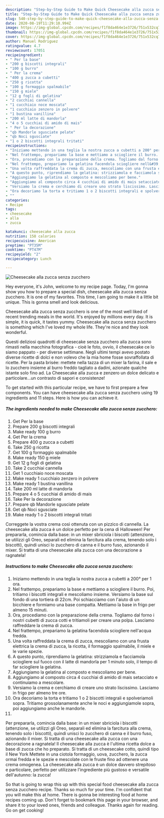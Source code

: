 ```yaml
---
description: "Step-by-Step Guide to Make Quick Cheesecake alla zucca senza zucchero"
title: "Step-by-Step Guide to Make Quick Cheesecake alla zucca senza zucchero"
slug: 540-step-by-step-guide-to-make-quick-cheesecake-alla-zucca-senza-zucchero
date: 2020-08-19T11:29:10.994Z
image: https://img-global.cpcdn.com/recipes/f1f8da464e1e3726/751x532cq70/cheesecake-alla-zucca-senza-zucchero-recipe-main-photo.jpg
thumbnail: https://img-global.cpcdn.com/recipes/f1f8da464e1e3726/751x532cq70/cheesecake-alla-zucca-senza-zucchero-recipe-main-photo.jpg
cover: https://img-global.cpcdn.com/recipes/f1f8da464e1e3726/751x532cq70/cheesecake-alla-zucca-senza-zucchero-recipe-main-photo.jpg
author: Manuel Rodriguez
ratingvalue: 4.7
reviewcount: 17051
recipeingredient:
- " Per la base"
- "200 g biscotti integrali"
- "100 g burro"
- " Per la crema"
- "400 g zucca a cubetti"
- "250 g ricotta"
- "100 g formaggio spalmabile"
- "150 g miele"
- "12 g fogli di gelatina"
- "2 cucchiai cannella"
- "1 cucchiaio noce moscata"
- "1 cucchiaio zenzero in polvere"
- "1 bustina vanillina"
- "200 ml latte di mandorla"
- "4 o 5 cucchiai di amido di mais"
- " Per la decorazione"
- "qb Mandorle sgusciate pelate"
- "qb Noci sgusciate"
- "1 o 2 biscotti integrali tritati"
recipeinstructions:
- "Iniziamo mettendo in una teglia la nostra zucca a cubetti a 200° per 1 ora."
- "Nel frattempo, prepariamo la base e mettiamo a sciogliere il burro. Poi, tritiamo i biscotti integrali e mescoliamo insieme. Versiamo la base sul fondo di una tortiera di 22cm. Poi schiacciamo con l&#39;aiuto di un bicchiere e formiamo una base compatta. Mettiamo la base in frigo per almeno 15 minuti."
- "Ora, procediamo con la preparazione della crema. Togliamo dal forno i nostri cubetti di zucca cotti e tritiamoli per creare una polpa. Lasciamo raffreddare la crema di zucca."
- "Nel frattempo, prepariamo la gelatina facendola sciogliere nell&#39;acqua fredda."
- "Una volta raffreddata la crema di zucca, mescoliamo con una frusta elettrica la crema di zucca, la ricotta, il formaggio spalmabile, il miele e le varie spezie."
- "A questo punto, riprendiamo la gelatina: strizziamola e facciamola sciogliere sul fuoco con il latte di mandorla per 1 minuto solo, il tempo di far sciogliere la gelatina."
- "Aggiungiamo la gelatina al composto e mescoliamo per bene."
- "Aggiungiamo al composto circa 4 cucchiai di amido di mais setacciato e continuiamo a mescolare."
- "Versiamo la crema e cerchiamo di creare uno strato liscissimo. Lasciamo in frigo per almeno tre ore."
- "Ora decoriamo la torta e tritiamo 1 o 2 biscotti integrali e spolveriamoli sopra. Tritiamo grossolanamente anche le noci e aggiungiamole sopra, poi aggiungiamo anche le mandorle."
- ""
categories:
- Recipe
tags:
- cheesecake
- alla
- zucca

katakunci: cheesecake alla zucca 
nutrition: 158 calories
recipecuisine: American
preptime: "PT35M"
cooktime: "PT47M"
recipeyield: "2"
recipecategory: Lunch

---
```



![Cheesecake alla zucca senza zucchero](https://img-global.cpcdn.com/recipes/f1f8da464e1e3726/751x532cq70/cheesecake-alla-zucca-senza-zucchero-recipe-main-photo.jpg)

Hey everyone, it's John, welcome to my recipe page. Today, I'm gonna show you how to prepare a special dish, cheesecake alla zucca senza zucchero. It is one of my favorites. This time, I am going to make it a little bit unique. This is gonna smell and look delicious.

Cheesecake alla zucca senza zucchero is one of the most well liked of recent trending meals in the world. It's enjoyed by millions every day. It is simple, it is quick, it tastes yummy. Cheesecake alla zucca senza zucchero is something which I've loved my whole life. They're nice and they look wonderful.

Questi deliziosi quadrotti di cheesecake senza zucchero alla zucca sono rimasti nella macchina fotografica - cioè le foto, ovvio, il cheesecake ce lo siamo pappato - per diverse settimane. Negli ultimi tempi avevo postato diverse ricette di dolci e non volevo che la mia home fosse sovraffollata di ricette. Per la pasta brisée: mettete nella tazza di un mixer la farina, il sale e lo zucchero insieme al burro freddo tagliato a dadini, azionate qualche istante solo fino ad. La Cheesecake alla zucca e zenzero un dolce delicato e particolare…un contrasto di sapori e consistenze!


To get started with this particular recipe, we have to first prepare a few components. You can have cheesecake alla zucca senza zucchero using 19 ingredients and 11 steps. Here is how you can achieve it.

<!--inarticleads1-->

##### The ingredients needed to make Cheesecake alla zucca senza zucchero:

1. Get  Per la base
1. Prepare 200 g biscotti integrali
1. Make ready 100 g burro
1. Get  Per la crema
1. Prepare 400 g zucca a cubetti
1. Take 250 g ricotta
1. Get 100 g formaggio spalmabile
1. Make ready 150 g miele
1. Get 12 g fogli di gelatina
1. Take 2 cucchiai cannella
1. Get 1 cucchiaio noce moscata
1. Make ready 1 cucchiaio zenzero in polvere
1. Make ready 1 bustina vanillina
1. Take 200 ml latte di mandorla
1. Prepare 4 o 5 cucchiai di amido di mais
1. Take  Per la decorazione
1. Prepare qb Mandorle sgusciate pelate
1. Get qb Noci sgusciate
1. Make ready 1 o 2 biscotti integrali tritati


Correggete la vostra crema così ottenuta con un pizzico di cannella. La cheesecake alla zucca è un dolce perfetto per la cena di Halloween! Per prepararla, comincia dalla base: in un mixer sbriciola i biscotti (attenzione, se utilizzi gli Oreo, separali ed elimina la farcitura alla crema, tenendo solo i biscotti), quindi unisci lo zucchero di canna e il burro fuso, azionando il mixer. Si tratta di una cheesecake alla zucca con una decorazione a ragnatela! 

<!--inarticleads2-->

##### Instructions to make Cheesecake alla zucca senza zucchero:

1. Iniziamo mettendo in una teglia la nostra zucca a cubetti a 200° per 1 ora.
1. Nel frattempo, prepariamo la base e mettiamo a sciogliere il burro. Poi, tritiamo i biscotti integrali e mescoliamo insieme. Versiamo la base sul fondo di una tortiera di 22cm. Poi schiacciamo con l&#39;aiuto di un bicchiere e formiamo una base compatta. Mettiamo la base in frigo per almeno 15 minuti.
1. Ora, procediamo con la preparazione della crema. Togliamo dal forno i nostri cubetti di zucca cotti e tritiamoli per creare una polpa. Lasciamo raffreddare la crema di zucca.
1. Nel frattempo, prepariamo la gelatina facendola sciogliere nell&#39;acqua fredda.
1. Una volta raffreddata la crema di zucca, mescoliamo con una frusta elettrica la crema di zucca, la ricotta, il formaggio spalmabile, il miele e le varie spezie.
1. A questo punto, riprendiamo la gelatina: strizziamola e facciamola sciogliere sul fuoco con il latte di mandorla per 1 minuto solo, il tempo di far sciogliere la gelatina.
1. Aggiungiamo la gelatina al composto e mescoliamo per bene.
1. Aggiungiamo al composto circa 4 cucchiai di amido di mais setacciato e continuiamo a mescolare.
1. Versiamo la crema e cerchiamo di creare uno strato liscissimo. Lasciamo in frigo per almeno tre ore.
1. Ora decoriamo la torta e tritiamo 1 o 2 biscotti integrali e spolveriamoli sopra. Tritiamo grossolanamente anche le noci e aggiungiamole sopra, poi aggiungiamo anche le mandorle.
1. 


Per prepararla, comincia dalla base: in un mixer sbriciola i biscotti (attenzione, se utilizzi gli Oreo, separali ed elimina la farcitura alla crema, tenendo solo i biscotti), quindi unisci lo zucchero di canna e il burro fuso, azionando il mixer. Si tratta di una cheesecake alla zucca con una decorazione a ragnatela! Il cheesecake alla zucca è l&#39;ultima ricetta dolce a base di zucca che ho preparato. Si tratta di un cheesecake cotto, quindi tipo il New York Mettete in una ciotola formaggio, uova, zucchero, la zucca ormai fredda e le spezie e mescolate con le fruste fino ad ottenere una crema omogenea. La cheesecake alla zucca è un dolce davvero strepitoso e particolare, perfetto per utilizzare l&#39;ingrediente più gustoso e versatile dell&#39;autunno: la zucca! 

So that is going to wrap this up with this special food cheesecake alla zucca senza zucchero recipe. Thanks so much for your time. I'm confident that you will make this at home. There is gonna be interesting food at home recipes coming up. Don't forget to bookmark this page in your browser, and share it to your loved ones, friends and colleague. Thanks again for reading. Go on get cooking!
